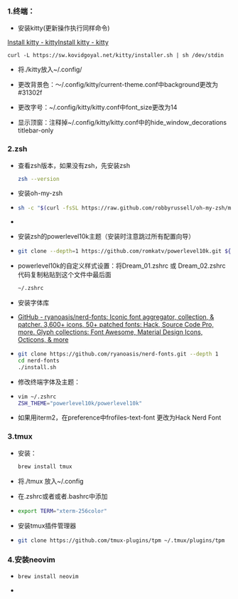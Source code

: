 ### 1.终端：

- 安装kitty(更新操作执行同样命令)

[Install kitty - kitty](https://sw.kovidgoyal.net/kitty/binary/)[Install kitty - kitty](https://sw.kovidgoyal.net/kitty/binary/)

```shell
curl -L https://sw.kovidgoyal.net/kitty/installer.sh | sh /dev/stdin
```

- 将./kitty放入~/.config/

- 更改背景色：～/.config/kitty/current-theme.conf中background更改为#31302f

- 更改字号：~/.config/kitty/kitty.conf中font_size更改为14

- 显示顶窗：注释掉~/.config/kitty/kitty.conf中的hide_window_decorations titlebar-only

### 2.zsh

- 查看zsh版本，如果没有zsh，先安装zsh
  
  ```bash
  zsh --version
  ```

- 安装oh-my-zsh

- ```bash
  sh -c "$(curl -fsSL https://raw.github.com/robbyrussell/oh-my-zsh/master/tools/install.sh)"
  ```

- 

- 安装zsh的powerlevel10k主题（安装时注意跳过所有配置向导）

- ```bash
  git clone --depth=1 https://github.com/romkatv/powerlevel10k.git ${ZSH_CUSTOM:-$HOME/.oh-my-zsh/custom}/themes/powerlevel10k
  ```

- powerlevel10k的自定义样式设置：将Dream_01.zshrc 或 Dream_02.zshrc代码复制粘贴到这个文件中最后面
  
  ```bash
  ~/.zshrc
  ```

- 安装字体库

- [GitHub - ryanoasis/nerd-fonts: Iconic font aggregator, collection, &amp; patcher. 3,600+ icons, 50+ patched fonts: Hack, Source Code Pro, more. Glyph collections: Font Awesome, Material Design Icons, Octicons, &amp; more](https://github.com/ryanoasis/nerd-fonts)

- ```bash
  git clone https://github.com/ryanoasis/nerd-fonts.git --depth 1
  cd nerd-fonts
  ./install.sh
  ```

- 修改终端字体及主题：

- ```bash
  vim ~/.zshrc
  ZSH_THEME="powerlevel10k/powerlevel10k"
  ```

- 如果用iterm2，在preference中frofiles-text-font 更改为Hack Nerd Font

### 3.tmux

- 安装：
  
  ```bash
  brew install tmux
  ```

- 将./tmux 放入~/.config

- 在.zshrc或者或者.bashrc中添加

- ```bash
  export TERM="xterm-256color"
  ```

- 安装tmux插件管理器

- ```bash
  git clone https://github.com/tmux-plugins/tpm ~/.tmux/plugins/tpm
  ```

### 4.安装neovim

- ```bash
  brew install neovim
  ```

- 

